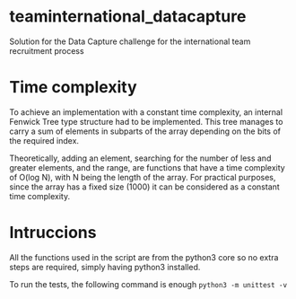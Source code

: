 # teaminternational_datacapture

Solution for the Data Capture challenge for the international team recruitment process


# Time complexity

To achieve an implementation with a constant time complexity, 
an internal Fenwick Tree type structure had to be implemented. 
This tree manages to carry a sum of elements in subparts of the array 
depending on the bits of the required index.

Theoretically, adding an element, searching for the number of less and greater elements, 
and the range, are functions that have a time complexity of O(log N), with N being the length of the array. 
For practical purposes, since the array has a fixed size (1000) it can be considered as a constant time complexity.

# Intruccions

All the functions used in the script are from the python3 core so no extra steps are required, 
simply having python3 installed.

To run the tests, the following command is enough
`python3 -m unittest -v`

